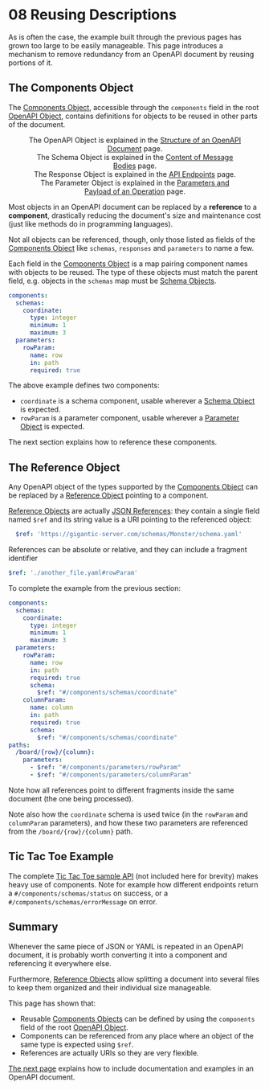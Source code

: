 # 08 Reusing Descriptions

As is often the case, the example built through the previous pages has grown too large to be easily manageable. This page introduces a mechanism to remove redundancy from an OpenAPI document by reusing portions of it.

## The Components Object

The [Components Object](https://spec.openapis.org/oas/v3.0.3#componentsObject),
accessible through the `components` field in the root [OpenAPI Object](https://spec.openapis.org/oas/v3.0.3#oasObject), contains definitions for objects to be reused in other parts of the document.

<figure style="text-align:center">
   <object type="image/svg+xml" data="img/components-object.svg"></object>
  <figcaption>The OpenAPI Object is explained in the <a href="specification-structure.md">Structure of an OpenAPI Document</a> page.<br/>The Schema Object is explained in the <a href="specification-content.md">Content of Message Bodies</a> page.<br/>The Response Object is explained in the <a href="specification-paths.md">API Endpoints</a> page.<br/>The Parameter Object is explained in the <a href="specification-parameters.md">Parameters and Payload of an Operation</a> page.</figcaption>
</figure>

Most objects in an OpenAPI document can be replaced by a **reference** to a **component**, drastically reducing the document's size and maintenance cost (just like methods do in programming languages).

Not all objects can be referenced, though, only those listed as fields of the [Components Object](https://spec.openapis.org/oas/v3.0.3#componentsObject) like `schemas`, `responses` and `parameters` to name a few.

Each field in the [Components Object](https://spec.openapis.org/oas/v3.0.3#componentsObject) is a map pairing component names with objects to be reused. The type of these objects must match the parent field, e.g. objects in the `schemas` map must be [Schema Objects](https://spec.openapis.org/oas/v3.0.3#schemaObject).

```yaml
components:
  schemas:
    coordinate:
      type: integer
      minimum: 1
      maximum: 3
  parameters:
    rowParam:
      name: row
      in: path
      required: true
```

The above example defines two components:

- `coordinate` is a schema component, usable wherever a [Schema Object](https://spec.openapis.org/oas/v3.0.3#schemaObject) is expected.
- `rowParam` is a parameter component, usable wherever a [Parameter Object](https://spec.openapis.org/oas/v3.0.3#parameterObject) is expected.

The next section explains how to reference these components.

## The Reference Object

Any OpenAPI object of the types supported by the [Components Object](https://spec.openapis.org/oas/v3.0.3#componentsObject) can be replaced by a [Reference Object](https://spec.openapis.org/oas/v3.0.3#referenceObject) pointing to a component.

[Reference Objects](https://spec.openapis.org/oas/v3.0.3#referenceObject) are actually [JSON References](https://tools.ietf.org/html/draft-pbryan-zyp-json-ref-03): they contain a single field named `$ref` and its string value is a URI pointing to the referenced object:

```yaml
  $ref: 'https://gigantic-server.com/schemas/Monster/schema.yaml'
```

References can be absolute or relative, and they can include a fragment identifier

```yaml
$ref: './another_file.yaml#rowParam'
```

To complete the example from the previous section:

```yaml
components:
  schemas:
    coordinate:
      type: integer
      minimum: 1
      maximum: 3
  parameters:
    rowParam:
      name: row
      in: path
      required: true
      schema:
        $ref: "#/components/schemas/coordinate"
    columnParam:
      name: column
      in: path
      required: true
      schema:
        $ref: "#/components/schemas/coordinate"
paths:
  /board/{row}/{column}:
    parameters:
      - $ref: "#/components/parameters/rowParam"
      - $ref: "#/components/parameters/columnParam"
```

Note how all references point to different fragments inside the same document (the one being processed).

Note also how the `coordinate` schema is used twice (in the `rowParam` and `columnParam` parameters), and how these two parameters are referenced from the `/board/{row}/{column}` path.

## Tic Tac Toe Example

The complete [Tic Tac Toe sample API](examples/tictactoe.yaml) (not included here for brevity) makes heavy use of components. Note for example how different endpoints return a `#/components/schemas/status` on success, or a `#/components/schemas/errorMessage` on error.

## Summary

Whenever the same piece of JSON or YAML is repeated in an OpenAPI document, it is probably worth converting it into a component and referencing it everywhere else.

Furthermore, [Reference Objects](https://spec.openapis.org/oas/v3.0.3#referenceObject) allow splitting a document into several files to keep them organized and their individual size manageable.

This page has shown that:

- Reusable [Components Objects](https://spec.openapis.org/oas/v3.0.3#componentsObject) can be defined by using the `components` field of the root [OpenAPI Object](https://spec.openapis.org/oas/v3.0.3#oasObject).
- Components can be referenced from any place where an object of the same type is expected using `$ref`.
- References are actually URIs so they are very flexible.

[The next page](specification-docs.md) explains how to include documentation and examples in an OpenAPI document.
